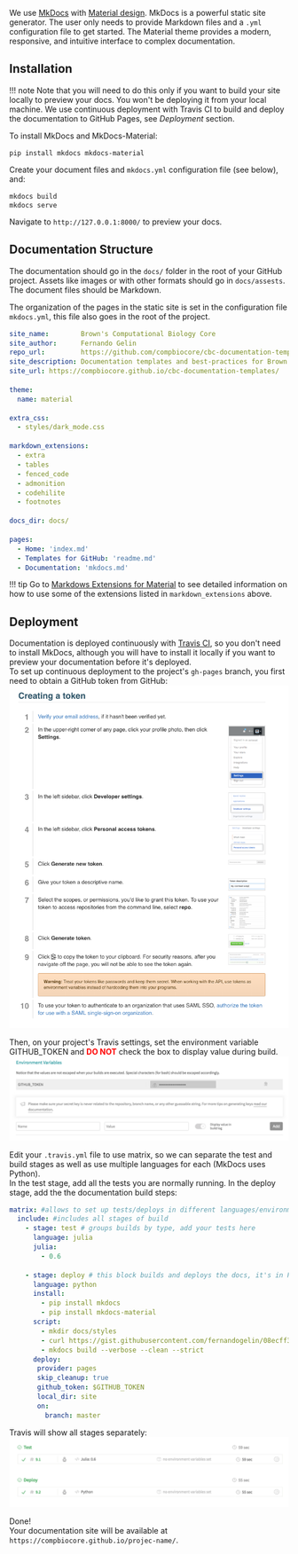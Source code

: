 We use [MkDocs](https://www.mkdocs.org/) with [Material design](https://squidfunk.github.io/mkdocs-material/). MkDocs is a powerful static site
generator. The user only needs to provide Markdown files and a `.yml` configuration file
to get started. The Material theme provides a modern, responsive, and intuitive interface to complex documentation.

## Installation
!!! note
    Note that you will need to do this only if you want to build your site locally to preview your docs. You won't be deploying it from your local machine. We use continuous deployment with Travis CI to build and deploy the documentation to GitHub Pages, see *Deployment* section.

To install MkDocs and MkDocs-Material:
```
pip install mkdocs mkdocs-material
```

Create your document files and `mkdocs.yml` configuration file (see below), and:
```
mkdocs build
mkdocs serve
```

Navigate to `http://127.0.0.1:8000/` to preview your docs.

## Documentation Structure

The documentation should go in the `docs/` folder in the root of your GitHub project. Assets like
images or with other formats should go in `docs/assests`. The document files should be Markdown.

The organization of the pages in the static site is set in the configuration file `mkdocs.yml`, this file also goes in the root of the project.

```yaml
site_name:        Brown's Computational Biology Core
site_author:      Fernando Gelin
repo_url:         https://github.com/compbiocore/cbc-documentation-templates
site_description: Documentation templates and best-practices for Brown's Computational Biology Core.
site_url: https://compbiocore.github.io/cbc-documentation-templates/

theme:
  name: material

extra_css:
  - styles/dark_mode.css

markdown_extensions:
  - extra
  - tables
  - fenced_code
  - admonition
  - codehilite
  - footnotes

docs_dir: docs/

pages:
  - Home: 'index.md'
  - Templates for GitHub: 'readme.md'
  - Documentation: 'mkdocs.md'

```

!!! tip
    Go to [Markdows Extensions for Material](https://squidfunk.github.io/mkdocs-material/extensions/admonition/) to see detailed information on how to use some of the extensions
    listed in `markdown_extensions` above.

## Deployment

Documentation is deployed continuously with [Travis CI](https://travis-ci.org/), so you don't need to install MkDocs,
although you will have to install it locally if you want to preview your documentation before
it's deployed.  
To set up continuous deployment to the project's `gh-pages` branch, you first need to obtain a GitHub token from GitHub:
![Github token](assets/img/github_token.png)

Then, on your project's Travis settings, set the environment variable GITHUB_TOKEN and <span style="color: red; font-weight: bold;">DO NOT</span> check the box to display value during build.
![Travis settings](assets/img/travis_setting.png)

Edit your `.travis.yml` file to use matrix, so we can separate the test and build stages as well as use multiple languages for each (MkDocs uses Python).  
In the test stage, add all the tests you are normally running. In the deploy stage, add the the documentation build steps:
```yaml
matrix: #allows to set up tests/deploys in different languages/environments.
  include: #includes all stages of build
    - stage: test # groups builds by type, add your tests here
      language: julia
      julia:
        - 0.6

    - stage: deploy # this block builds and deploys the docs, it's in Python.
      language: python
      install:
        - pip install mkdocs
        - pip install mkdocs-material
      script:
        - mkdir docs/styles
        - curl https://gist.githubusercontent.com/fernandogelin/08ecff3387dffc374c4abf06a577ab71/raw/29ad95fcc771ce49ff6cecc56346218a0e929df8/dark_mode.css > docs/styles/dark_mode.css
        - mkdocs build --verbose --clean --strict
      deploy:
       provider: pages
       skip_cleanup: true
       github_token: $GITHUB_TOKEN
       local_dir: site
       on:
         branch: master

```

Travis will show all stages separately:
![Travis pass](assets/img/travis_pass.png)

Done!   
Your documentation site will be available at `https://compbiocore.github.io/projec-name/`.
